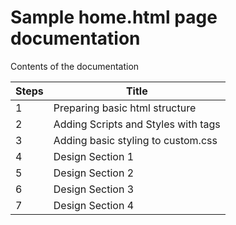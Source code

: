 # Sample home.html page documentation


Contents of the documentation

Steps | Title
------------ | -------------
1 | Preparing basic html structure
2 | Adding Scripts and Styles with <head></head> tags
3 | Adding basic styling to custom.css
4 | Design Section 1
5 | Design Section 2
6 | Design Section 3
7 | Design Section 4





